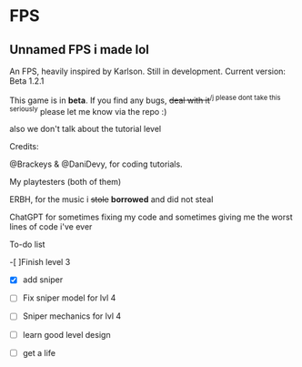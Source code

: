 # FPS
Unnamed FPS i made lol
--------------------
An FPS, heavily inspired by Karlson. Still in development. Current version: Beta 1.2.1

This game is in **beta**. If you find any bugs, ~~deal with it~~<sup>/j please dont take this seriously</sup> please let me know via the repo :)



also we don't talk about the tutorial level

Credits:

@Brackeys & @DaniDevy, for coding tutorials.

My playtesters (both of them)

ERBH, for the music i ~~stole~~ **borrowed** and did not steal

ChatGPT for sometimes fixing my code and sometimes giving me the worst lines of code i've ever

To-do list

-[ ]Finish level 3

-[x] add sniper

-[ ] Fix sniper model for lvl 4

-[ ] Sniper mechanics for lvl 4

-[ ] learn good level design

-[ ] get a life


